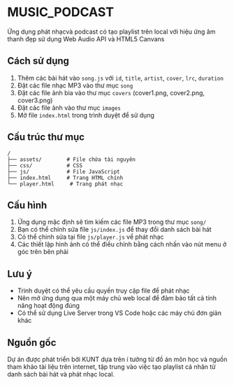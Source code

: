 # MUSIC_PODCAST

Ứng dụng phát nhạcvà podcast có tạo playlist trên local với hiệu ứng âm thanh đẹp sử dụng Web Audio API và HTML5 Canvans

## Cách sử dụng

1. Thêm các bài hát vào `song.js` với `id`, `title`, `artist`, `cover`, `lrc`, `duration`
2. Đặt các file nhạc MP3 vào thư mục `song`
3. Đặt các file ảnh bìa vào thư mục `covers` (cover1.png, cover2.png, cover3.png)
4. Đặt các file ảnh vào thư mục `images`
5. Mở file `index.html` trong trình duyệt để sử dụng

## Cấu trúc thư mục

```
/
├── assets/        # File chứa tài nguyên
├── css/           # CSS
├── js/            # File JavaScript
├── index.html     # Trang HTML chính
└── player.html     # Trang phát nhạc
```

## Cấu hình

1. Ứng dụng mặc định sẽ tìm kiếm các file MP3 trong thư mục `song/`
2. Bạn có thể chỉnh sửa file `js/index.js` để thay đổi danh sách bài hát
3. Có thể chinh sửa tại file `js/player.js` vể phát nhạc
4. Các thiết lập hình ảnh có thể điều chỉnh bằng cách nhấn vào nút menu ở góc trên bên phải

## Lưu ý

- Trình duyệt có thể yêu cầu quyền truy cập file để phát nhạc
- Nên mở ứng dụng qua một máy chủ web local để đảm bảo tất cả tính năng hoạt động đúng
- Có thể sử dụng Live Server trong VS Code hoặc các máy chủ đơn giản khác

## Nguồn gốc

Dự án được phát triển bởi KUNT dựa trên í tưởng từ đồ án môn học và nguồn tham khảo tài liệu trên internet, tập trung vào việc tạo playlist cá nhân từ danh sách bài hát và phát nhạc local.
